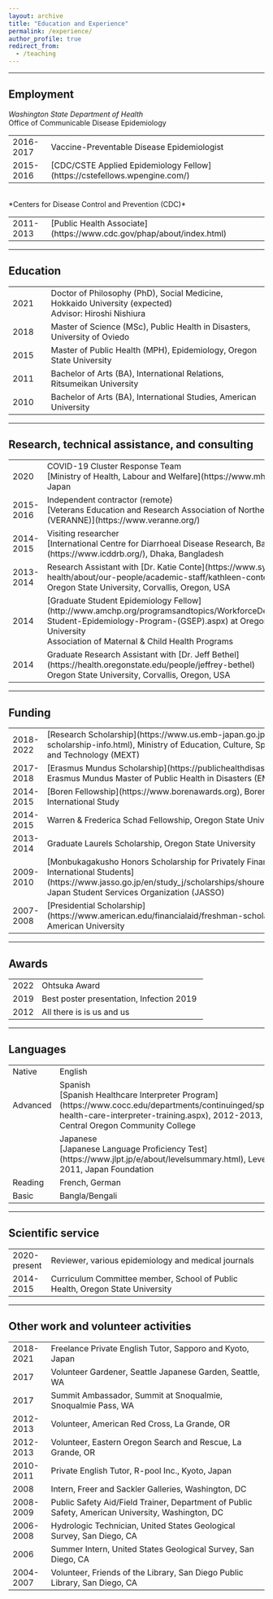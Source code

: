 ```yaml
---
layout: archive
title: "Education and Experience"
permalink: /experience/
author_profile: true
redirect_from:
  - /teaching
---
```


***
## Employment
*Washington State Department of Health*<br>
Office of Communicable Disease Epidemiology
<table cellspacing="0" cellpadding="0">
<colgroup><col width="15%" /><col width="85%" /></colgroup>
<tbody>
<tr>
<td markdown="span">2016-2017</td>
<td markdown="span">Vaccine-Preventable Disease Epidemiologist</td>
</tr>
<tr>
<td markdown="span">2015-2016</td>
<td markdown="span">[CDC/CSTE Applied Epidemiology Fellow](https://cstefellows.wpengine.com/)</td>
</tr>
</tbody>
</table>
<br>
*Centers for Disease Control and Prevention (CDC)*
<table cellspacing="0" cellpadding="0">
<colgroup><col width="15%" /><col width="85%" /></colgroup>
<tbody>
<tr>
<td markdown="span">2011-2013</td>
<td markdown="span">[Public Health Associate](https://www.cdc.gov/phap/about/index.html)</td>
</tr>
</tbody>
</table>


***
## Education
<table cellspacing="0" cellpadding="0">
<colgroup><col width="15%" /><col width="85%" /></colgroup>
<tbody>
<tr>
<td markdown="span">2021</td>
<td markdown="span">Doctor of Philosophy (PhD), Social Medicine, Hokkaido University (expected)<br>
Advisor: Hiroshi Nishiura</td>
</tr>
<tr>
<td markdown="span">2018</td>
<td markdown="span">Master of Science (MSc), Public Health in Disasters, University of Oviedo</td>
</tr>
<tr>
<td markdown="span">2015</td>
<td markdown="span">Master of Public Health (MPH), Epidemiology, Oregon State University</td>
</tr>
<tr>
<td markdown="span">2011</td>
<td markdown="span">Bachelor of Arts (BA), International Relations, Ritsumeikan University</td>
</tr>
<tr>
<td markdown="span">2010</td>
<td markdown="span">Bachelor of Arts (BA), International Studies, American University</td>
</tr>
</tbody>
</table>

***
## Research, technical assistance, and consulting
<table cellspacing="0" cellpadding="0">
<colgroup><col width="15%" /><col width="85%" /></colgroup>
<tbody>
<tr>
<td markdown="span">2020</td>
<td markdown="span">COVID-19 Cluster Response Team<br>
[Ministry of Health, Labour and Welfare](https://www.mhlw.go.jp/index.html), Tokyo, Japan</td>
</tr>
<tr>
<td markdown="span">2015-2016</td>
<td markdown="span">Independent contractor (remote)<br>
[Veterans Education and Research Association of Northern New England, Inc. (VERANNE)](https://www.veranne.org/)</td>
</tr>
<tr>
<td markdown="span">2014-2015</td>
<td markdown="span">Visiting researcher<br>
[International Centre for Diarrhoeal Disease Research, Bangladesh (icddr,b)](https://www.icddrb.org/), Dhaka, Bangladesh</td>
</tr>
<tr>
<td markdown="span">2013-2014</td>
<td markdown="span">Research Assistant with [Dr. Katie Conte](https://www.sydney.edu.au/medicine-health/about/our-people/academic-staff/kathleen-conte.html)<br>
Oregon State University, Corvallis, Oregon, USA</td>
</tr>
<tr>
<td markdown="span">2014</td>
<td markdown="span">[Graduate Student Epidemiology Fellow](http://www.amchp.org/programsandtopics/WorkforceDevelopment/Pages/Graduate-Student-Epidemiology-Program-(GSEP).aspx) at Oregon Health and Sciences University<br>
Association of Maternal & Child Health Programs</td>
</tr>
<tr>
<td markdown="span">2014</td>
<td markdown="span">Graduate Research Assistant with [Dr. Jeff Bethel](https://health.oregonstate.edu/people/jeffrey-bethel)<br>
Oregon State University, Corvallis, Oregon, USA</td>
</tr>
</tbody>
</table>

***
## Funding
<table cellspacing="0" cellpadding="0">
<colgroup><col width="15%" /><col width="85%" /></colgroup>
<tbody>
<tr>
<td markdown="span">2018-2022</td>
<td markdown="span">[Research Scholarship](https://www.us.emb-japan.go.jp/itpr_en/mext-scholarship-info.html), Ministry of Education, Culture, Sports, Science and Technology (MEXT) </td>
</tr>
<tr>
<td markdown="span">2017-2018</td>
<td markdown="span">[Erasmus Mundus Scholarship](https://publichealthdisasters.eu/), Erasmus Mundus Master of Public Health in Disasters (EMMPHID)</td>
</tr>
<tr>
<td markdown="span">2014-2015</td>
<td markdown="span">[Boren Fellowship](https://www.borenawards.org), Boren Awards for International Study</td>
</tr>
<tr>
<td markdown="span">2014-2015</td>
<td markdown="span">Warren & Frederica Schad Fellowship, Oregon State University</td>
</tr>
<tr>
<td markdown="span">2013-2014</td>
<td markdown="span">Graduate Laurels Scholarship, Oregon State University</td>
</tr>
<tr>
<td markdown="span">2009-2010</td>
<td markdown="span">[Monbukagakusho Honors Scholarship for Privately Financed International Students](https://www.jasso.go.jp/en/study_j/scholarships/shoureihi/about.html), Japan Student Services Organization (JASSO)</td>
</tr>
<tr>
<td markdown="span">2007-2008</td>
<td markdown="span">[Presidential Scholarship](https://www.american.edu/financialaid/freshman-scholarships.cfm), American University</td>
</tr>
</tbody>
</table>

***
## Awards
<table cellspacing="0" cellpadding="0">
<colgroup><col width="15%" /><col width="85%" /></colgroup>
<tbody>
<tr>
<td markdown="span">2022</td>
<td markdown="span">Ohtsuka Award</td>
</tr>
<tr>
<td markdown="span">2019</td>
<td markdown="span">Best poster presentation, Infection 2019</td>
</tr>
<tr>
<td markdown="span">2012</td>
<td markdown="span">All there is is us and us</td>
</tr>
</tbody>
</table>

***
## Languages
<table cellspacing="0" cellpadding="0">
<colgroup><col width="15%" /><col width="85%" /></colgroup>
<tbody>
<tr>
<td markdown="span">Native</td>
<td markdown="span">English</td>
</tr>
<tr>
<td markdown="span">Advanced</td>
<td markdown="span">Spanish<br>
[Spanish Healthcare Interpreter Program](https://www.cocc.edu/departments/continuinged/spanish-health-care-interpreter-training.aspx), 2012-2013, Central Oregon Community College</td>
</tr>
<tr>
<td markdown="span"></td>
<td markdown="span">Japanese<br>
[Japanese Language Proficiency Test](https://www.jlpt.jp/e/about/levelsummary.html), Level N1, 2011, Japan Foundation</td>
</tr>
<tr>
<td markdown="span">Reading</td>
<td markdown="span">French, German</td>
</tr>
<tr>
<td markdown="span">Basic</td>
<td markdown="span">Bangla/Bengali</td>
</tr>
</tbody>
</table>

***
## Scientific service
<table cellspacing="0" cellpadding="0">
<colgroup><col width="15%" /><col width="85%" /></colgroup>
<tbody>
<tr>
<td markdown="span">2020-present</td>
<td markdown="span">Reviewer, various epidemiology and medical journals</td>
</tr>
<tr>
<td markdown="span">2014-2015</td>
<td markdown="span">Curriculum Committee member, School of Public Health, Oregon State University</td>
</tr>
</tbody>
</table>

***
## Other work and volunteer activities
<table cellspacing="0" cellpadding="0">
<colgroup><col width="15%" /><col width="85%" /></colgroup>
<tbody>
<tr>
<td markdown="span">2018-2021</td>
<td markdown="span">Freelance Private English Tutor, Sapporo and Kyoto, Japan</td>
</tr>
<tr>
<td markdown="span">2017</td>
<td markdown="span">Volunteer Gardener, Seattle Japanese Garden, Seattle, WA</td>
</tr>
<tr>
<td markdown="span">2017</td>
<td markdown="span">Summit Ambassador, Summit at Snoqualmie, Snoqualmie Pass, WA</td>
</tr>
<tr>
<td markdown="span">2012-2013</td>
<td markdown="span">Volunteer, American Red Cross, La Grande, OR</td>
</tr>
<tr>
<td markdown="span">2012-2013</td>
<td markdown="span">Volunteer, Eastern Oregon Search and Rescue, La Grande, OR</td>
</tr>
<tr>
<td markdown="span">2010-2011</td>
<td markdown="span">Private English Tutor, R-pool Inc., Kyoto, Japan</td>
</tr>
<tr>
<td markdown="span">2008</td>
<td markdown="span">Intern, Freer and Sackler Galleries, Washington, DC</td>
</tr>
<tr>
<td markdown="span">2008-2009</td>
<td markdown="span">Public Safety Aid/Field Trainer, Department of Public Safety, American University, Washington, DC</td>
</tr>
<tr>
<td markdown="span">2006-2008</td>
<td markdown="span">Hydrologic Technician, United States Geological Survey, San Diego, CA</td>
</tr>
<tr>
<td markdown="span">2006</td>
<td markdown="span">Summer Intern, United States Geological Survey, San Diego, CA</td>
</tr>
<tr>
<td markdown="span">2004-2007</td>
<td markdown="span">Volunteer, Friends of the Library, San Diego Public Library, San Diego, CA</td>
</tr>
</tbody>
</table>
